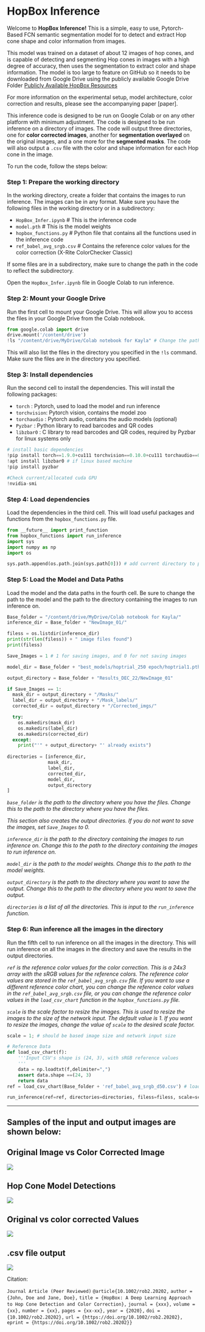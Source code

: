 # **HopBox Inference**  #

Welcome to **HopBox Inference!** This is a simple, easy to use, Pytorch-Based FCN semantic segmentation model for to detect and extract Hop cone shape and color information from images. 

This model was trained on a dataset of about 12 images of hop cones, and is capable of detecting and segmenting Hop cones in images with a high degree of accuracy, then uses the segmentation to extract color and shape information. The model is too large to feature on GitHub so it needs to be downloaded from Google Drive using the publicly available Google Drive Folder [Publicly Available HopBox Resources](https://drive.google.com/drive/folders/137de5nLf2781ed__zGgdpxRoeVoNl9d4?usp=share_linkhttps://drive.google.com/drive/folders/137de5nLf2781ed__zGgdpxRoeVoNl9d4?usp=share_link)

For more information on the experimental setup, model architecture, color correction and results, please see the accompanying paper [paper].

This inference code is designed to be run on Google Colab or on any other platform with minimum adjustment. The code is designed to be run inference on a directory of images. The code will output three directories, one for **color corrected images**, another for **segmentation overlayed** on the original images, and a one more for the **segmented masks**. The code will also output a `.csv` file with the color and shape information for each Hop cone in the image.

To run the code, follow the steps below:

### **Step 1:** Prepare the working directory
In the working directory, create a folder that contains the images to run inference. The images can be in any format.
Make sure you have the following files in the working directory or in a subdirectory:
 - `HopBox_Infer.ipynb` # This is the inference code
 - `model.pth` # This is the model weights
 - `hopbox_functions.py` # Python file that contains all the functions used in the inference code
 - `ref_babel_avg_srgb.csv` # Contains the reference color values for the color correction (X-Rite ColorChecker Classic)

 If some files are in a subdirectory, make sure to change the path in the code to reflect the subdirectory.

 Open the `HopBox_Infer.ipynb` file in Google Colab to run inference.

### **Step 2:** Mount your Google Drive
Run the first cell to mount your Google Drive. This will allow you to access the files in your Google Drive from the Colab notebook.

```python
from google.colab import drive
drive.mount('/content/drive')
!ls "/content/drive/MyDrive/Colab notebook for Kayla" # Change the path to the directory where you have the files
```

This will also list the files in the directory you specified in the `!ls` command. Make sure the files are in the directory you specified.

### **Step 3:** Install dependencies
Run the second cell to install the dependencies. This will install the following packages:
 - `torch`      : Pytorch, used to load the model and run inference
 - `torchvision`: Pytorch vision, contains the model zoo
 - `torchaudio` : Pytorch audio, contains the audio models (optional)
 - `Pyzbar`     : Python library to read barcodes and QR codes
 - `libzbar0`   : C library to read barcodes and QR codes, required by Pyzbar for linux systems only

 ```python
 # install basic dependencies
!pip install torch==1.9.0+cu111 torchvision==0.10.0+cu111 torchaudio==0.9.0 -f https://download.pytorch.org/whl/torch_stable.html
!apt install libzbar0 # if linux based machine
!pip install pyzbar

#Check current/allocated cuda GPU
!nvidia-smi
```

### **Step 4:** Load dependencies
Load the dependencies in the third cell. This will load useful packages and functions from the `hopbox_functions.py` file.

```python
from __future__ import print_function
from hopbox_functions import run_inference
import sys
import numpy as np
import os

sys.path.append(os.path.join(sys.path[0])) # add current directory to path
```

### **Step 5:** Load the Model and Data Paths
Load the model and the data paths in the fourth cell. Be sure to change the path to the model and the path to the directory containing the images to run inference on.

```python
Base_folder = "/content/drive/MyDrive/Colab notebook for Kayla/"
inference_dir = Base_folder + "NewImage_01/"

filess = os.listdir(inference_dir)
print(str(len(filess)) + " image files found")
print(filess)

Save_Images = 1 # 1 for saving images, and 0 for not saving images

model_dir = Base_folder + "best_models/hoptrial_250 epoch/hoptrial1.pth"

output_directory = Base_folder + "Results_DEC_22/NewImage_01"

if Save_Images == 1:
  mask_dir = output_directory + "/Masks/"
  label_dir = output_directory + "/Mask_labels/"
  corrected_dir = output_directory + "/Corrected_imgs/"

  try:
    os.makedirs(mask_dir)
    os.makedirs(label_dir)
    os.makedirs(corrected_dir)
  except:
    print("'" + output_directory+ "' already exists")
    
directories = [inference_dir,
               mask_dir,
               label_dir,
               corrected_dir,
               model_dir,
               output_directory
]
```
*`base_folder` is the path to the directory where you have the files. Change this to the path to the directory where you have the files.*

*This section also creates the output directories. If you do not want to save the images, set `Save_Images` to 0.*

*`inference_dir` is the path to the directory containing the images to run inference on. Change this to the path to the directory containing the images to run inference on.*

*`model_dir` is the path to the model weights. Change this to the path to the model weights.*

*`output_directory` is the path to the directory where you want to save the output. Change this to the path to the directory where you want to save the output.*

*`directories` is a list of all the directories. This is input to the `run_inference` function.*

### **Step 6:** Run inference all the images in the directory

Run the fifth cell to run inference on all the images in the directory. This will run inference on all the images in the directory and save the results in the output directories.

*`ref` is the reference color values for the color correction. This is a 24x3 array with the sRGB values for the reference colors. The reference color values are stored in the `ref_babel_avg_srgb.csv` file. If you want to use a different reference color chart, you can change the reference color values in the `ref_babel_avg_srgb.csv` file, or you can change the reference color values in the `load_csv_chart` function in the `hopbox_functions.py` file.*

*`scale` is the scale factor to resize the images. This is used to resize the images to the size of the network input. The default value is 1. If you want to resize the images, change the value of `scale` to the desired scale factor.*

```python
scale = 1; # should be based image size and network input size

# Reference Data 
def load_csv_chart(f):
    '''Input CSV's shape is (24, 3), with sRGB reference values
    '''
    data = np.loadtxt(f,delimiter=",")
    assert data.shape ==(24, 3)
    return data
ref = load_csv_chart(Base_folder + 'ref_babel_avg_srgb_d50.csv') # loads reference RGB color values

run_inference(ref=ref, directories=directories, filess=filess, scale=scale, Save_Images=Save_Images) # run inference on images in directory
```

_____
## **Samples of the input and output images are shown below:**

## Original Image vs Color Corrected Image

<img src="./ReadMe_files/original.png" />


## Hop Cone Model Detections

<img src= "./ReadMe_files/Detection.png" />

## Original vs color corrected Values

<img src="./ReadMe_files/Before_After_Color Correction.png" />

## .csv file output
<img src="./ReadMe_files/csv_.png" />


Citation:

```Journal Article (Peer Reviewed)```
```@article{10.1002/rob2.20202,```
```author = {John, Doe and Jane, Doe},```
```title = {HopBox: A Deep Learning Approach to Hop Cone Detection and Color Correction},```
```journal = {xxx},```
```volume = {xx},```
```number = {xx},```
```pages = {xx-xx},```
```year = {2020},```
```doi = {10.1002/rob2.20202},```
```url = {https://doi.org/10.1002/rob2.20202},```
```eprint = {https://doi.org/10.1002/rob2.20202}}```
